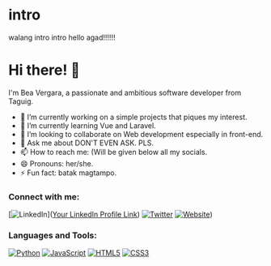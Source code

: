 # intro
walang intro intro hello agad!!!!!!
# Hi there! 👋

I'm Bea Vergara, a passionate and ambitious software developer from Taguig.

- 🔭 I’m currently working on a simple projects that piques my interest.
- 🌱 I’m currently learning Vue and Laravel.
- 👯 I’m looking to collaborate on Web development especially in front-end.
- 💬 Ask me about DON'T EVEN ASK. PLS.
- 📫 How to reach me: (Will be given below all my socials.
- 😄 Pronouns: her/she.
- ⚡ Fun fact: batak magtampo.

### Connect with me:

[![LinkedIn](https://img.shields.io/badge/LinkedIn-Connect-blue)]([Your LinkedIn Profile Link](https://www.linkedin.com/in/beatrice-vergara-473546243))
[![Twitter](https://img.shields.io/badge/Twitter-Follow-blue)]((https://twitter.com/tsaurli))
[![Website](https://img.shields.io/badge/Website-Visit-blue)](https://facebook.com/veav3rgara/))

### Languages and Tools:

[![Python](https://img.shields.io/badge/-Python-3776AB?style=flat&logo=python&logoColor=white)]()
[![JavaScript](https://img.shields.io/badge/-JavaScript-F7DF1E?style=flat&logo=javascript&logoColor=black)]()
[![HTML5](https://img.shields.io/badge/-HTML5-E34F26?style=flat&logo=html5&logoColor=white)]()
[![CSS3](https://img.shields.io/badge/-CSS3-1572B6?style=flat&logo=css3&logoColor=white)]()
